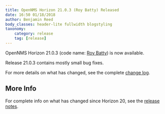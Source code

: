 ```yaml
---
title: OpenNMS Horizon 21.0.3 (Roy Batty) Released
date: 16:50 01/18/2018
author: Benjamin Reed
body_classes: header-lite fullwidth blogstyling
taxonomy:
    category: release
    tag: [release]
---
```


OpenNMS Horizon 21.0.3 (code name: [Roy Batty](https://bladerunner.wikia.com/wiki/Roy_Batty)) is now available.

Release 21.0.3 contains mostly small bug fixes.

For more details on what has changed, see the complete [change log](http://docs.opennms.org/opennms/releases/21.0.3/releasenotes/#releasenotes-changelog-21.0.3).

More Info
---------

For complete info on what has changed since Horizon 20, see the [release notes](https://docs.opennms.org/opennms/releases/21.0.3/releasenotes/releasenotes.html).
